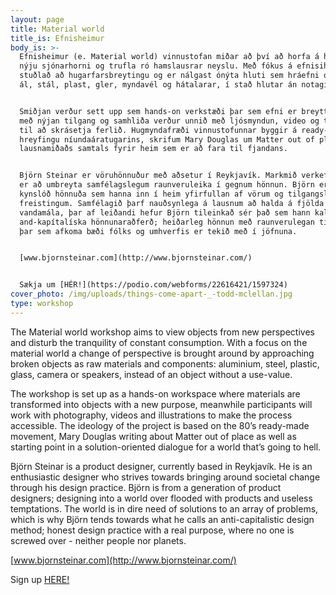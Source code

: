 ```yaml
---
layout: page
title: Material world
title_is: Efnisheimur
body_is: >-
  Efnisheimur (e. Material world) vinnustofan miðar að því að horfa á hluti frá
  nýju sjónarhorni og trufla ró hamslausrar neyslu. Með fókus á efnisiheim er
  stuðlað að hugarfarsbreytingu og er nálgast ónýta hluti sem hráefni og íhluti;
  ál, stál, plast, gler, myndavél og hátalarar, í stað hlutar án notagildi.


  Smiðjan verður sett upp sem hands-on verkstæði þar sem efni er breytt í hluti
  með nýjan tilgang og samhliða verður unnið með ljósmyndun, video og teikningar
  til að skrásetja ferlið. Hugmyndafræði vinnustofunnar byggir á ready-made
  hreyfingu níundaáratugarins, skrifum Mary Douglas um Matter out of place og
  lausnamiðaðs samtals fyrir heim sem er að fara til fjandans.


  Björn Steinar er vöruhönnuður með aðsetur í Reykjavík. Markmið verkefna hans
  er að umbreyta samfélagslegum raunveruleika í gegnum hönnun. Björn er af
  kynslóð hönnuða sem hanna inn í heim yfirfullan af vörum og tilgangslausum
  freistingum. Samfélagið þarf nauðsynlega á lausnum að halda á fjölda
  vandamála, þar af leiðandi hefur Björn tileinkað sér það sem hann kallar
  and-kapítalíska hönnunaraðferð; heiðarleg hönnun með raunverulegan tilgang,
  þar sem afkoma bæði fólks og umhverfis er tekið með í jöfnuna.


  [www.bjornsteinar.com](http://www.bjornsteinar.com/)


  Sækja um [HÉR!](https://podio.com/webforms/22616421/1597324)
cover_photo: /img/uploads/things-come-apart-_-todd-mclellan.jpg
type: workshop
---
```

The Material world workshop aims to view objects from new perspectives and disturb the tranquility of constant consumption. With a focus on the material world a change of perspective is brought around by approaching broken objects as raw materials and components: aluminium, steel, plastic, glass, camera or speakers, instead of an object without a use-value.

The workshop is set up as a hands-on workspace where materials are transformed into objects with a new purpose, meanwhile participants will work with photography, videos and illustrations to make the process accessible. The ideology of the project is based on the 80’s ready-made movement, Mary Douglas writing about Matter out of place as well as starting point in a solution-oriented dialogue for a world that’s going to hell.

Björn Steinar is a product designer, currently based in Reykjavík. He is an enthusiastic designer who strives towards bringing around societal change through his design practice. Björn is from a generation of product designers; designing into a world over flooded with products and useless temptations. The world is in dire need of solutions to an array of problems, which is why Björn tends towards what he calls an anti-capitalistic design method; honest design practice with a real purpose, where no one is screwed over - neither people nor planets.

[www.bjornsteinar.com](http://www.bjornsteinar.com/)



Sign up [HERE!](https://podio.com/webforms/22616421/1597324)
